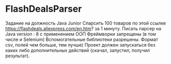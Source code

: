 # FlashDealsParser
 Задание на должность Java Junior
Спарсить 100 товаров по этой ссылке https://flashdeals.aliexpress.com/en.htm? за 1 минуту.
Писать парсер на Java version : 8 с применением ООП Фреймворки запрещены (в том числе и Selenium)
Вспомогательные библиотеки разрешены. Формат csv, полей чем больше, тем лучше)
Проект должен запускаться без каких либо дополнительных действий (скачал, запустил, получил результат).
